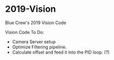 # 2019-Vision
Blue Crew's 2019 Vision Code

Vision Code To Do:
 - Camera Server setup
 - Optimize Filtering pipeline.
 - Calculate offset and feed it into the PID loop. (?)
 

